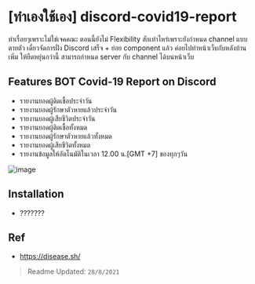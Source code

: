 # [ทำเองใช้เอง] discord-covid19-report
ทำเรื่อยๆเพราะไม่ใช่เจคคณะ ตอนนี้ยังไม่ Flexibility สักเท่าไหร่เพราะยังกำหนด channel แบบตายตัว 
เดี๋ยวจัดการฝั่ง Discord เสร็จ + ย่อย component แล้ว ค่อยไปทำหน้าเว็บกับหลังบ้านเพิ่ม ให้ยืดหยุ่นกว่านี้ 
สามารถกำหนด server กับ channel ได้บนหน้าเว็บ

## Features BOT Covid-19 Report on Discord
- รายงานยอดผู้ติดเชื้อประจำวัน
- รายงานยอดผู้รักษาตัวหายแล้วประจำวัน
- รายงานยอดผู้เสียชีวิตประจำวัน
- รายงานยอดผู้ติดเชื้อทั้งหมด
- รายงานยอดผู้รักษาตัวหายแล้วทั้งหมด
- รายงานยอดผู้เสียชีวิตทั้งหมด
- รายงานข้อมูลให้อัตโนมัติในเวลา 12.00 น.[GMT +7] ของทุกๆวัน

![image](https://user-images.githubusercontent.com/41195318/129472619-4cbe39d4-a044-4e5f-b34d-0a0823b8382c.png)


## Installation
- ???????

## Ref
- https://disease.sh/

> Readme Updated: `28/8/2021`
